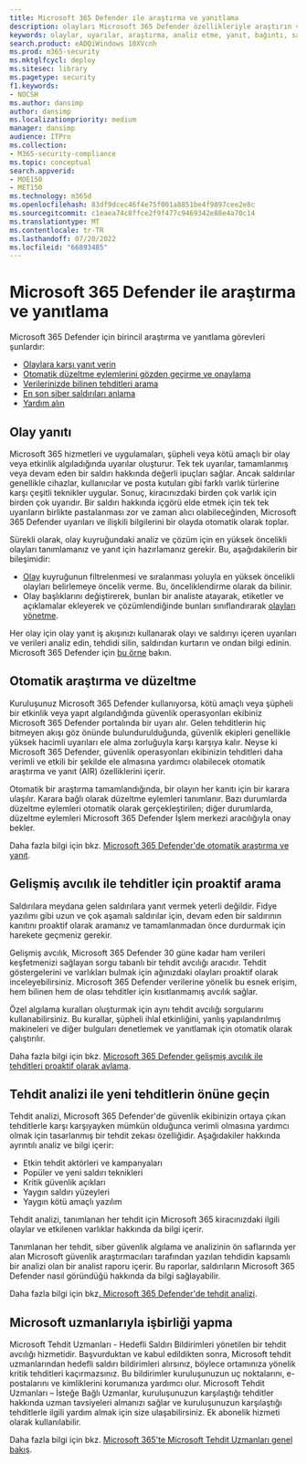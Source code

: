 ```yaml
---
title: Microsoft 365 Defender ile araştırma ve yanıtlama
description: olayları Microsoft 365 Defender özellikleriyle araştırın ve yanıt verin.
keywords: olaylar, uyarılar, araştırma, analiz etme, yanıt, bağıntı, saldırı, makineler, cihazlar, kullanıcılar, kimlikler, kimlik, posta kutusu, e-posta, 365, Microsoft, m365, olay yanıtı, siber saldırı
search.product: eADQiWindows 10XVcnh
ms.prod: m365-security
ms.mktglfcycl: deploy
ms.sitesec: library
ms.pagetype: security
f1.keywords:
- NOCSH
ms.author: dansimp
author: dansimp
ms.localizationpriority: medium
manager: dansimp
audience: ITPro
ms.collection:
- M365-security-compliance
ms.topic: conceptual
search.appverid:
- MOE150
- MET150
ms.technology: m365d
ms.openlocfilehash: 83df9dcec46f4e75f001a8851be4f9897cee2e8c
ms.sourcegitcommit: c1eaea74c8ffce2f9f477c9469342e88e4a70c14
ms.translationtype: MT
ms.contentlocale: tr-TR
ms.lasthandoff: 07/20/2022
ms.locfileid: "66893485"
---
```

# <a name="investigate-and-respond-with-microsoft-365-defender"></a>Microsoft 365 Defender ile araştırma ve yanıtlama

Microsoft 365 Defender için birincil araştırma ve yanıtlama görevleri şunlardır:

- [Olaylara karşı yanıt verin](#incident-response)
- [Otomatik düzeltme eylemlerini gözden geçirme ve onaylama](#automated-investigation-and-remediation)
- [Verilerinizde bilinen tehditleri arama](#proactive-search-for-threats-with-advanced-hunting)
- [En son siber saldırıları anlama](#get-ahead-of-emerging-threats-with-threat-analytics)
- [Yardım alın](#collaborate-with-microsoft-experts)

## <a name="incident-response"></a>Olay yanıtı

Microsoft 365 hizmetleri ve uygulamaları, şüpheli veya kötü amaçlı bir olay veya etkinlik algıladığında uyarılar oluşturur. Tek tek uyarılar, tamamlanmış veya devam eden bir saldırı hakkında değerli ipuçları sağlar. Ancak saldırılar genellikle cihazlar, kullanıcılar ve posta kutuları gibi farklı varlık türlerine karşı çeşitli teknikler uygular. Sonuç, kiracınızdaki birden çok varlık için birden çok uyarıdır. Bir saldırı hakkında içgörü elde etmek için tek tek uyarıların birlikte pastalanması zor ve zaman alıcı olabileceğinden, Microsoft 365 Defender uyarıları ve ilişkili bilgilerini bir olayda otomatik olarak toplar.

Sürekli olarak, olay kuyruğundaki analiz ve çözüm için en yüksek öncelikli olayları tanımlamanız ve yanıt için hazırlamanız gerekir. Bu, aşağıdakilerin bir bileşimidir:

- [Olay](incident-queue.md) kuyruğunun filtrelenmesi ve sıralanması yoluyla en yüksek öncelikli olayları belirlemeye öncelik verme. Bu, önceliklendirme olarak da bilinir.
- Olay başlıklarını değiştirerek, bunları bir analiste atayarak, etiketler ve açıklamalar ekleyerek ve çözümlendiğinde bunları sınıflandırarak [olayları yönetme](manage-incidents.md).

Her olay için olay yanıt iş akışınızı kullanarak olayı ve saldırıyı içeren uyarıları ve verileri analiz edin, tehdidi silin, saldırıdan kurtarın ve ondan bilgi edinin. Microsoft 365 Defender için [bu örne](incidents-overview.md#example-incident-response-workflow-for-microsoft-365-defender) bakın.

## <a name="automated-investigation-and-remediation"></a>Otomatik araştırma ve düzeltme

Kuruluşunuz Microsoft 365 Defender kullanıyorsa, kötü amaçlı veya şüpheli bir etkinlik veya yapıt algılandığında güvenlik operasyonları ekibiniz Microsoft 365 Defender portalında bir uyarı alır. Gelen tehditlerin hiç bitmeyen akışı göz önünde bulundurulduğunda, güvenlik ekipleri genellikle yüksek hacimli uyarıları ele alma zorluğuyla karşı karşıya kalır. Neyse ki Microsoft 365 Defender, güvenlik operasyonları ekibinizin tehditleri daha verimli ve etkili bir şekilde ele almasına yardımcı olabilecek otomatik araştırma ve yanıt (AIR) özelliklerini içerir.

Otomatik bir araştırma tamamlandığında, bir olayın her kanıtı için bir karara ulaşılır. Karara bağlı olarak düzeltme eylemleri tanımlanır. Bazı durumlarda düzeltme eylemleri otomatik olarak gerçekleştirilen; diğer durumlarda, düzeltme eylemleri Microsoft 365 Defender İşlem merkezi aracılığıyla onay bekler. 

Daha fazla bilgi için bkz. [Microsoft 365 Defender'de otomatik araştırma ve yanıt](m365d-autoir.md).

## <a name="proactive-search-for-threats-with-advanced-hunting"></a>Gelişmiş avcılık ile tehditler için proaktif arama

Saldırılara meydana gelen saldırılara yanıt vermek yeterli değildir. Fidye yazılımı gibi uzun ve çok aşamalı saldırılar için, devam eden bir saldırının kanıtını proaktif olarak aramanız ve tamamlanmadan önce durdurmak için harekete geçmeniz gerekir.

Gelişmiş avcılık, Microsoft 365 Defender 30 güne kadar ham verileri keşfetmenizi sağlayan sorgu tabanlı bir tehdit avcılığı aracıdır. Tehdit göstergelerini ve varlıkları bulmak için ağınızdaki olayları proaktif olarak inceleyebilirsiniz. Microsoft 365 Defender verilerine yönelik bu esnek erişim, hem bilinen hem de olası tehditler için kısıtlanmamış avcılık sağlar.

Özel algılama kuralları oluşturmak için aynı tehdit avcılığı sorgularını kullanabilirsiniz. Bu kurallar, şüpheli ihlal etkinliğini, yanlış yapılandırılmış makineleri ve diğer bulguları denetlemek ve yanıtlamak için otomatik olarak çalıştırılır.

Daha fazla bilgi için bkz. [Microsoft 365 Defender gelişmiş avcılık ile tehditleri proaktif olarak avlama](advanced-hunting-overview.md).

## <a name="get-ahead-of-emerging-threats-with-threat-analytics"></a>Tehdit analizi ile yeni tehditlerin önüne geçin

Tehdit analizi, Microsoft 365 Defender'de güvenlik ekibinizin ortaya çıkan tehditlerle karşı karşıyayken mümkün olduğunca verimli olmasına yardımcı olmak için tasarlanmış bir tehdit zekası özelliğidir. Aşağıdakiler hakkında ayrıntılı analiz ve bilgi içerir:

- Etkin tehdit aktörleri ve kampanyaları
- Popüler ve yeni saldırı teknikleri
- Kritik güvenlik açıkları
- Yaygın saldırı yüzeyleri
- Yaygın kötü amaçlı yazılım

Tehdit analizi, tanımlanan her tehdit için Microsoft 365 kiracınızdaki ilgili olaylar ve etkilenen varlıklar hakkında da bilgi içerir.

Tanımlanan her tehdit, siber güvenlik algılama ve analizinin ön saflarında yer alan Microsoft güvenlik araştırmacıları tarafından yazılan tehdidin kapsamlı bir analizi olan bir analist raporu içerir. Bu raporlar, saldırıların Microsoft 365 Defender nasıl göründüğü hakkında da bilgi sağlayabilir.

Daha fazla bilgi için bkz[. Microsoft 365 Defender'de tehdit analizi](threat-analytics.md).

## <a name="collaborate-with-microsoft-experts"></a>Microsoft uzmanlarıyla işbirliği yapma

Microsoft Tehdit Uzmanları - Hedefli Saldırı Bildirimleri yönetilen bir tehdit avcılığı hizmetidir. Başvurduktan ve kabul edildikten sonra, Microsoft tehdit uzmanlarından hedefli saldırı bildirimleri alırsınız, böylece ortamınıza yönelik kritik tehditleri kaçırmazsınız. Bu bildirimler kuruluşunuzun uç noktalarını, e-postalarını ve kimliklerini korumanıza yardımcı olur. Microsoft Tehdit Uzmanları – İsteğe Bağlı Uzmanlar, kuruluşunuzun karşılaştığı tehditler hakkında uzman tavsiyeleri almanızı sağlar ve kuruluşunuzun karşılaştığı tehditlerle ilgili yardım almak için size ulaşabilirsiniz. Ek abonelik hizmeti olarak kullanılabilir.

Daha fazla bilgi için bkz. [Microsoft 365'te Microsoft Tehdit Uzmanları genel bakış](/microsoft-365/security/defender/microsoft-threat-experts).
